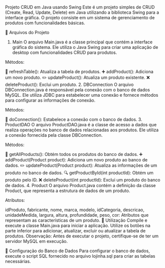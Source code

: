 Projeto CRUD em Java usando Swing
Este é um projeto simples de CRUD (Create, Read, Update, Delete) em Java utilizando a biblioteca Swing para a interface gráfica. O projeto consiste em um sistema de gerenciamento de produtos com funcionalidades básicas.

📁 Arquivos do Projeto
1. Main
O arquivo Main.java é a classe principal que contém a interface gráfica do sistema. Ele utiliza o Java Swing para criar uma aplicação de desktop com funcionalidades CRUD para produtos.

Métodos:

🔄 refreshTable(): Atualiza a tabela de produtos.
➕ addProduct(): Adiciona um novo produto.
✏️ updateProduct(): Atualiza um produto existente.
❌ deleteProduct(): Exclui um produto.
2. DBConnection
O arquivo DBConnection.java é responsável pela conexão com o banco de dados MySQL. Ele utiliza JDBC para estabelecer uma conexão e fornece métodos para configurar as informações de conexão.

Métodos:

🔄 doConnection(): Estabelece a conexão com o banco de dados.
3. ProductDAO
O arquivo ProductDAO.java é a classe de acesso a dados que realiza operações no banco de dados relacionadas aos produtos. Ele utiliza a conexão fornecida pela classe DBConnection.

Métodos:

🔄 getAllProducts(): Obtém todos os produtos do banco de dados.
➕ addProduct(Product product): Adiciona um novo produto ao banco de dados.
✏️ updateProduct(Product product): Atualiza as informações de um produto no banco de dados.
🔍 getProductById(int productId): Obtém um produto pelo ID.
❌ deleteProduct(int productId): Exclui um produto do banco de dados.
4. Product
O arquivo Product.java contém a definição da classe Product, que representa a estrutura de dados de um produto.

Atributos:

idProduto, fabricante, nome, marca, modelo, idCategoria, descricao, unidadeMedida, largura, altura, profundidade, peso, cor: Atributos que representam as características de um produto.
🚀 Utilização
Compile e execute a classe Main.java para iniciar a aplicação.
Utilize os botões na parte inferior para adicionar, atualizar, excluir ou atualizar a tabela de produtos.
Observação: Antes de executar o projeto, certifique-se de ter um servidor MySQL em execução.

📄 Configuração do Banco de Dados
Para configurar o banco de dados, execute o script SQL fornecido no arquivo lojinha.sql para criar as tabelas necessárias.
